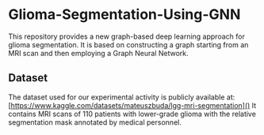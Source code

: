 # Glioma-Segmentation-Using-GNN
This repository provides a new graph-based deep learning approach for glioma segmentation. It is based on constructing a graph starting from an MRI scan and then employing a Graph Neural Network.

## Dataset
The dataset used for our experimental activity is publicly available at: [https://www.kaggle.com/datasets/mateuszbuda/lgg-mri-segmentation]()
It contains MRI scans of 110 patients with lower-grade glioma with the relative segmentation mask annotated by medical personnel. 
